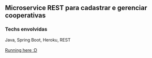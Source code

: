 ## Microservice REST para cadastrar e gerenciar cooperativas
### Techs envolvidas 
Java, Spring Boot, Heroku, REST <br /> <br />
[Running here :D](https://microservice-cooperativa.herokuapp.com/cooperativas)



